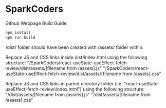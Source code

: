 # SparkCoders

Github Webpage Build Guide: 
```bash
npm install
npm run build
```

/dist/ folder should have been created with /assets/ folder within. 

Replace JS and CSS links inside dist/index.html using the following structure:
"/SparkCoders/react-useState-useEffect-fetch-review/dist/assets/[filename from /assets].js"
"/SparkCoders/react-useState-useEffect-fetch-review/dist/assets/[filename from /assets].css"

Replace JS and CSS links in parent directory folder (i.e. "react-useState-useEffect-fetch-review\index.html") using the following structure:
"/dist/assets/[filename from /assets].js"
"/dist/assets/[filename from /assets].css"

